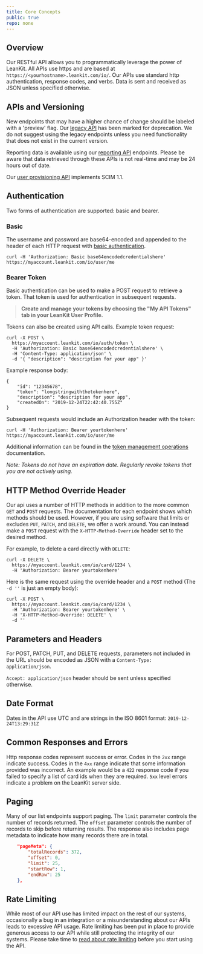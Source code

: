 ```yaml
---
title: Core Concepts
public: true
repo: none
---
```

## Overview
Our RESTful API allows you to programmatically leverage the power of LeanKit. All APIs use https and are based at `https://<yourhostname>.leankit.com/io/`. Our APIs use standard http authentication, response codes, and verbs. Data is sent and received as JSON unless specified otherwise.

## APIs and Versioning
New endpoints that may have a higher chance of change should be labeled with a 'preview' flag. Our [legacy API](https://success.planview.com/Planview_LeanKit/API/Application_API_-_v1) has been marked for deprecation. We do not suggest using the legacy endpoints unless you need functionality that does not exist in the current version.

Reporting data is available using our [reporting API](https://success.planview.com/Planview_LeanKit/Reporting/Advanced_Reporting_API_Endpoints) endpoints. Please be aware that data retrieved through these APIs is not real-time and may be 24 hours out of date.

Our [user provisioning API](https://success.planview.com/Planview_LeanKit/API/User_Provisioning_API) implements SCIM 1.1.

## Authentication
Two forms of authentication are supported: basic and bearer.

### Basic
The username and password are base64-encoded and appended to the header of each HTTP request with [basic authentication](https://en.wikipedia.org/wiki/Basic_access_authentication).
```
curl -H 'Authorization: Basic base64encodedcredentialshere' https://myaccount.leankit.com/io/user/me
```
### Bearer Token

Basic authentication can be used to make a POST request to retrieve a token. That token is used for authentication in subsequent requests.

> __Create and manage your tokens by choosing the "My API Tokens" tab in your LeanKit User Profile.__

Tokens can also be created using API calls. Example token request:
```
curl -X POST \
  https://myaccount.leankit.com/io/auth/token \
  -H 'Authorization: Basic base64encodedcredentialshere' \
  -H 'Content-Type: application/json' \
  -d '{ "description": "description for your app" }'
```

Example response body:
```
{
    "id": "12345678",
    "token": "longstringwiththetokenhere",
    "description": "description for your app",
    "createdOn": "2019-12-24T22:42:40.755Z"
}
```

Subsequent requests would include an Authorization header with the token:
```
curl -H 'Authorization: Bearer yourtokenhere' https://myaccount.leankit.com/io/user/me
```

Additional information can be found in the [token management operations](/markdown/token-auth/list.md) documentation.

_Note: Tokens do not have an expiration date. Regularly revoke tokens that you are not actively using._

## HTTP Method Override Header
Our api uses a number of HTTP methods in addition to the more common `GET` and `POST` requests. The documentation for each endpoint shows which methods should be used. However, if you are using software that limits or excludes `PUT`, `PATCH`, and `DELETE`, we offer a work around. You can instead make a `POST` request with the `X-HTTP-Method-Override` header set to the desired method.

For example, to delete a card directly with `DELETE`:

```
curl -X DELETE \
  https://myaccount.leankit.com/io/card/1234 \
  -H 'Authorization: Bearer yourtokenhere'
```

Here is the same request using the override header and a `POST` method (The `-d ''` is just an empty body):

```
curl -X POST \
  https://myaccount.leankit.com/io/card/1234 \
  -H 'Authorization: Bearer yourtokenhere' \
  -H 'X-HTTP-Method-Override: DELETE' \
  -d ''
```

## Parameters and Headers
For POST, PATCH, PUT, and DELETE requests, parameters not included in the URL should be encoded as JSON with a `Content-Type: application/json`.

`Accept: application/json` header should be sent unless specified otherwise.

## Date Format
Dates in the API use UTC and are strings in the ISO 8601 format:
`2019-12-24T13:29:31Z`

## Common Responses and Errors
Http response codes represent success or error. Codes in the `2xx` range indicate success. Codes in the `4xx` range indicate that some information provided was incorrect. An example would be a `422` response code if you failed to specify a list of card ids when they are required. `5xx` level errors indicate a problem on the LeanKit server side.

## Paging
Many of our list endpoints support paging. The `limit` parameter controls the number of records returned. The `offset` parameter controls the number of records to skip before returning results. The response also includes page metadata to indicate how many records there are in total.
```json
    "pageMeta": {
        "totalRecords": 372,
        "offset": 0,
        "limit": 25,
        "startRow": 1,
        "endRow": 25
    },
```

## Rate Limiting
While most of our API use has limited impact on the rest of our systems, occasionally a bug in an integration or a misunderstanding about our APIs leads to excessive API usage. Rate limiting has been put in place to provide generous access to our API while still protecting the integrity of our systems. Please take time to [read about rate limiting](/markdown/01-overview/rate-limiting.md) before you start using the API.
